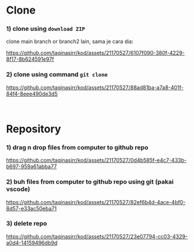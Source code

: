# Clone

### 1) clone using `download ZIP`
clone main branch or branch2 lain, sama je cara dia: 

https://github.com/taqinasirr/kod/assets/21170527/6107f090-380f-4229-8f17-8b624591e97f

### 2) clone using command `git clone`

https://github.com/taqinasirr/kod/assets/21170527/88ad81ba-a7a8-401f-84f4-8eee490de3d5

<br>

# Repository

### 1) drag n drop files from computer to github repo

https://github.com/taqinasirr/kod/assets/21170527/0d4b585f-e4c7-433b-b697-959a61abba77

### 2) buh files from computer to github repo using git (pakai vscode)

https://github.com/taqinasirr/kod/assets/21170527/82ef6b4d-4ace-4bf0-8d57-e33ac50eba71

### 3) delete repo

https://github.com/taqinasirr/kod/assets/21170527/23e07794-cc03-4329-a0d4-14159496db9d





